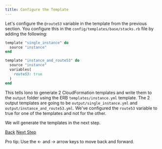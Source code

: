 ```yaml
---
title: Configure the Template
---
```


Let's configure the `@route53` variable in the template from the previous section. You configure this in the `config/templates/base/stacks.rb` file by adding the following:

```ruby
template "single_instance" do
  source "instance"
end

template "instance_and_route53" do
  source "instance"
  variables(
    route53: true
  )
end
```

This tells lono to generate 2 CloudFormation templates and write them to the `output` folder using the ERB `templates/instance.yml` template.  The 2 output templates are going to be `output/single_instance.yml` and `output/instance_and_route53.yml`.  We've configured the `route53` variable to true for one of the templates and not for the other.

We will generate the templates in the next step.

<a id="prev" class="btn btn-basic" href="/docs/tutorial-template-build/">Back</a>
<a id="next" class="btn btn-primary" href="/docs/tutorial-template-generate/">Next Step</a>
<p class="keyboard-tip">Pro tip: Use the <- and -> arrow keys to move back and forward.</p>

